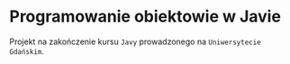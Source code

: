 # Programowanie obiektowie w Javie

Projekt na zakończenie kursu `Javy` prowadzonego na `Uniwersytecie Gdańskim`.
